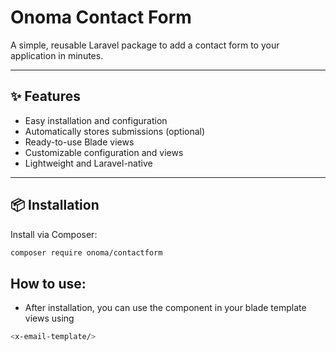 # Onoma Contact Form

A simple, reusable Laravel package to add a contact form to your application in minutes.

---

## ✨ Features

- Easy installation and configuration
- Automatically stores submissions (optional)
- Ready-to-use Blade views
- Customizable configuration and views
- Lightweight and Laravel-native

---

## 📦 Installation

Install via Composer:

```bash
composer require onoma/contactform
```

## How to use: 

- After installation, you can use the component in your blade template views using 

```bash
<x-email-template/>
```



